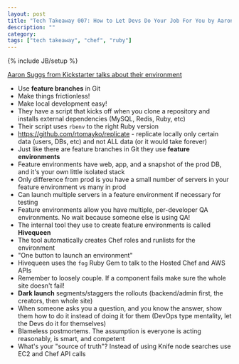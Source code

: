 ```yaml
---
layout: post
title: "Tech Takeaway 007: How to Let Devs Do Your Job For You by Aaron Suggs"
description: ""
category: 
tags: ["tech takeaway", "chef", "ruby"]
---
```

{% include JB/setup %}

[Aaron Suggs from Kickstarter talks about their environment](https://www.youtube.com/watch?v=K0zd08aECz0&list=UUxEieNpB_tXiUBoF9zkPmAw)

* Use **feature branches** in Git
* Make things frictionless!
* Make local development easy!
* They have a script that kicks off when you clone a repository and installs external dependencies (MySQL, Redis, Ruby, etc)
* Their script uses ``rbenv`` to the right Ruby version
* https://github.com/rtomayko/replicate - replicate locally only certain data (users, DBs, etc) and not ALL data (or it would take forever)
* Just like there are feature branches in Git they use **feature environments**
* Feature environments have web, app, and a snapshot of the prod DB, and it's your own little isolated stack
* Only difference from prod is you have a small number of servers in your feature environment vs many in prod
* Can launch multiple servers in a feature environment if necessary for testing
* Feature environments allow you have multiple, per-developer QA environments.  No wait because someone else is using QA!
* The internal tool they use to create feature environments is called **Hivequeen**
* The tool automatically creates Chef roles and runlists for the environment
* "One button to launch an environment"
* Hivequeen uses the ``fog`` Ruby Gem to talk to the Hosted Chef and AWS APIs
* Remember to loosely couple.  If a component fails make sure the whole site doesn't fail!
* **Dark launch** segments/staggers the rollouts (backend/admin first, the creators, then whole site)
* When someone asks you a question, and you know the answer, show them how to do it instead of doing it for them (DevOps type mentality, let the Devs do it for themselves)
* Blameless postmortems.  The assumption is everyone is acting reasonably, is smart, and competent
* What's your "source of truth"?  Instead of using Knife node searches use EC2 and Chef API calls